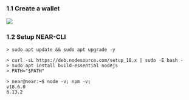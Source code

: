 ### 1.1 Create a wallet
![](https://www.oceanblock.co/wp-content/uploads/2022/07/guardia-wallet.jpg)

### 1.2 Setup NEAR-CLI

	> sudo apt update && sudo apt upgrade -y

	> curl -sL https://deb.nodesource.com/setup_18.x | sudo -E bash -  
	> sudo apt install build-essential nodejs
	> PATH="$PATH"

	> near@near:~$ node -v; npm -v;
	v18.6.0
	8.13.2
